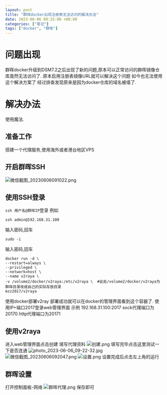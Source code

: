 ```yaml
---
layout: post
title: "群晖docker出现注册表无法访问的解决办法"
date: 2023-06-06 09:25:00 +08:00
categories: ["笔记"]
tags: ["docker", "群晖"]
---
```


# 问题出现
群晖docker升级到DSM7.2之后出现了新的问题,原本可以正常访问的群晖镜像仓库竟然无法访问了.
原本启用注册表镜像URL就可以解决这个问题
如今也无法使用这个解决方案了
经过排查发现原来是因为docker仓库的域名被墙了.
# 解决办法
使用魔法.
## 准备工作
 
搭建一个代理服务,使用海外或者港台地区VPS
## 开启群晖SSH
![微信截图_20230606091022.png][1]
## 使用SSH登录
`ssh 用户名@群晖IP`登录
例如
```
ssh admin@192.168.31.100
```
输入密码,回车
```
sudo -i
```
输入密码,回车
```
docker run -d \
--restart=always \
--privileged \
--network=host \
--name v2raya \
-v /volume2/docker/v2raya:/etc/v2raya \  #此处/volume2/docker/v2raya为群晖目录改成自己的实际存放目录
mzz2017/v2raya
```
使用docker部署v2ray
部署成功就可以在docker的管理界面看到这个容器了.
使用IP+端口2017登录web管理界面
示例 192.168.31.100:2017
sock代理端口为20170
http代理端口为20171
## 使用v2raya

进入web管理界面点击创建
填写代理资料
![创建.png][2]
填写完毕点击这里测试一下是否连通
![photo_2023-06-06_09-22-32.jpg][3]
![微信截图_20230606092047.png][4]
![设置.png][5]
设置完成后点击左上角的运行
## 群晖设置
打开控制面板-网络
![群晖代理.png][6]
保存即可


  [1]: https://blogcdn.asbid.cn/2023/06/06/1686013906.png
  [2]: https://blogcdn.asbid.cn/2023/06/06/1686014583.png
  [3]: https://blogcdn.asbid.cn/2023/06/06/1686014582.jpg
  [4]: https://blogcdn.asbid.cn/2023/06/06/1686014586.png
  [5]: https://blogcdn.asbid.cn/2023/06/06/1686014585.png
  [6]: https://blogcdn.asbid.cn/2023/06/06/1686015169.png